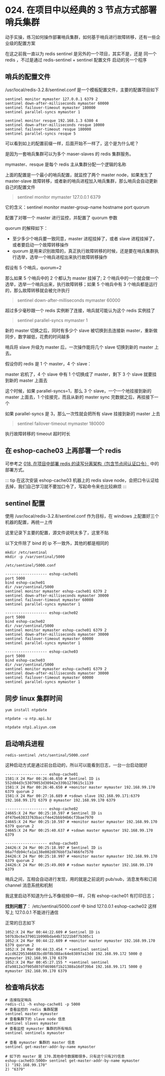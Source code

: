 # 024. 在项目中以经典的 3 节点方式部署哨兵集群
动手实操，练习如何操作部署哨兵集群，如何基于哨兵进行故障转移，还有一些企业级的配置方案

在这之前我一直以为 redis sentinel 是另外的一个项目，其实不是，还是 同一个 redis ，不过是通过 redis-sentinel + sentinel 配置文件 启动的另一个程序

## 哨兵的配置文件
/usr/local/redis-3.2.8/sentinel.conf 是一个模板配置文件，主要的配置项目如下

```
sentinel monitor mymaster 127.0.0.1 6379 2
sentinel down-after-milliseconds mymaster 60000
sentinel failover-timeout mymaster 180000
sentinel parallel-syncs mymaster 1

sentinel monitor resque 192.168.1.3 6380 4
sentinel down-after-milliseconds resque 10000
sentinel failover-timeout resque 180000
sentinel parallel-syncs resque 5
```

可以看到如上的配置前缀一样，后面开始不一样了，这个是为什么呢？

是因为一套哨兵集群可以为多个 maser-slaves 的 redis 集群服务。

mymaster、resque 是每个 redis 主从集群分配一个逻辑的名称

上面的配置是一个最小的哨兵配置，就监控了两个 master node，如果发生了 master-slave 故障转移，或者新的哨兵进程加入哨兵集群，那么哨兵会自动更新自己的配置文件

> sentinel monitor mymaster 127.0.0.1 6379

它的含义：sentinel monitor master-group-name hostname port quorum

配置了对哪一个 master 进行监控，并配置了 quorum 参数

quorum 的解释如下：

- 至少多少个哨兵要一致同意，master 进程挂掉了，或者 slave 进程挂掉了，或者要启动一个故障转移操作
- quorum 是用来识别故障的，真正执行故障转移的时候，还是要在哨兵集群执行选举，选举一个哨兵进程出来执行故障转移操作

假设有 5 个哨兵，quorum=2

那么如果 5 个哨兵中的 2 个都认为 master 挂掉了; 2 个哨兵中的一个就会做一个选举，选举一个哨兵出来，执行故障转移；如果 5 个哨兵中有 3 个哨兵都是运行的，那么故障转移就会被允许执行

> sentinel down-after-milliseconds mymaster 60000

超过多少毫秒跟一个 redis 实例断了连接，哨兵就可能认为这个 redis 实例挂了

> sentinel parallel-syncs mymaster 1

新的 master 切换之后，同时有多少个 slave 被切换到去连接新 master，重新做同步，数字越低，花费的时间越多

哨兵将 slave 升级为 master 后，一次操作能将几个 slave 切换到新的 master 上去。

假设你的 redis 是 1 个 master，4 个 slave：

master 宕机了，4 个 slave 中有 1 个切换成了 master，剩下 3 个 slave 就要挂到新的 master 上面去

这个时候，如果 parallel-syncs=1，那么 3 个 slave，一个一个地挂接到新的 master 上面去，1 个挂接完，而且从新的 master sync 完数据之后，再挂接下一个

如果 parallel-syncs 是 3，那么一次性就会把所有 slave 挂接到新的 master 上去

> sentinel failover-timeout mymaster 180000

执行故障转移的 timeout 超时时长

## 在 eshop-cache03 上再部署一个 redis
可参考之 [018. 在项目中部署 redis 的读写分离架构（包含节点间认证口令）](./018.md) 中的部署方式。

::: tip
在这次安装 eshop-cache03 机器上的 redis slave node，会把口令认证给去掉，我们自己学习就不要加口令了，写起命令来也比较麻烦
:::

## sentinel 配置

使用 /usr/local/redis-3.2.8/sentinel.conf 作为目标，在 windows 上配置好三个机器的配置，再统一上传

这里记录下主要的配置，源文件说明太多了，这里不贴

以下文件除了 bind 的 ip 不一致外，其他的都是相同的

```
mkdir /etc/sentinal
mkdir -p /var/sentinal/5000

/etc/sentinel/5000.conf

------------------- eshop-cache01
port 5000
bind eshop-cache01
dir /var/sentinal/5000
sentinel monitor mymaster eshop-cache01 6379 2
sentinel down-after-milliseconds mymaster 30000
sentinel failover-timeout mymaster 60000
sentinel parallel-syncs mymaster 1

------------------- eshop-cache02
port 5000
bind eshop-cache02
dir /var/sentinal/5000
sentinel monitor mymaster eshop-cache01 6379 2
sentinel down-after-milliseconds mymaster 30000
sentinel failover-timeout mymaster 60000
sentinel parallel-syncs mymaster 1

------------------- eshop-cache03
port 5000
bind eshop-cache03
dir /var/sentinal/5000
sentinel monitor mymaster eshop-cache01 6379 2
sentinel down-after-milliseconds mymaster 30000
sentinel failover-timeout mymaster 60000
sentinel parallel-syncs mymaster 1
```

## 同步 linux 集群时间
```
yum install ntpdate

ntpdate -u ntp.api.bz

ntpdate ntp1.aliyun.com
```
## 启动哨兵进程

```
redis-sentinel /etc/sentinal/5000.conf
```

这种启动方式是通过前台启动的，所以可以能看到日志，一台一台启动就好

```
------------------- eshop-cache01
1581:X 24 Mar 00:26:46.650 # Sentinel ID is 552d04d3c53079053d30942e339b1270615c1139
1581:X 24 Mar 00:26:46.650 # +monitor master mymaster 192.168.99.170 6379 quorum 2
1581:X 24 Mar 00:27:16.689 # +sdown slave 192.168.99.171:6379 192.168.99.171 6379 @ mymaster 192.168.99.170 6379

------------------- eshop-cache02
24665:X 24 Mar 00:25:10.597 # Sentinel ID is df47be63833763baccf4e42bbb94b6cf3bae7970
24665:X 24 Mar 00:25:10.597 # +monitor master mymaster 192.168.99.170 6379 quorum 2
24665:X 24 Mar 00:25:40.637 # +sdown master mymaster 192.168.99.170 6379

------------------- eshop-cache03
24426:X 24 Mar 00:25:18.997 # Sentinel ID is 86a7fdb94cfa1a138e002d876bbf3a7466fe7570
24426:X 24 Mar 00:25:18.997 # +monitor master mymaster 192.168.99.170 6379 quorum 2
24426:X 24 Mar 00:25:49.069 # +sdown master mymaster 192.168.99.170 6379
```

哨兵之间，互相会自动进行发现，用的就是之前说的 pub/sub，消息发布和订阅 channel 消息系统和机制

我这里启动不知道为什么不像视频中一样，只有 eshop-cache01 有打印日志；

**找到问题了**： /etc/sentinal/5000.conf 中 bind 127.0.0.1 eshop-cache02 这样写上 127.0.0.1 不能进行通信

正常的日志如下

```
1052:X 24 Mar 00:44:22.609 # Sentinel ID is 507b3bc6e379011b990bda44b73221b8f7b305c1
1052:X 24 Mar 00:44:22.609 # +monitor master mymaster 192.168.99.170 6379 quorum 2
1052:X 24 Mar 00:44:33.454 * +sentinel sentinel a1cd62295346683bcd8f8b388ac64e83897a13dd 192.168.99.172 5000 @ mymaster 192.168.99.170 6379
1052:X 24 Mar 00:45:27.155 * +sentinel sentinel d7a9812a3f905d07df46986f1b21388a16df39b4 192.168.99.171 5000 @ mymaster 192.168.99.170 6379
```

## 检查哨兵状态

```
# 连接指定哨兵
redis-cli -h eshop-cache01 -p 5000
# 查看监控的 redis 集群配置
sentinel master mymaster
# 查看集群下的 slave node 信息
sentinel slaves mymaster
# 查看监控 mymaster 集群的所有哨兵
sentinel sentinels mymaster

# 查看 mymaster 集群的 master 信息
sentinel get-master-addr-by-name mymaster

# 如下的 master 是 170.其他命令数据都很多，只有这个只有2行信息
eshop-cache03:5000> sentinel get-master-addr-by-name mymaster
1) "192.168.99.170"
2) "6379"
```
